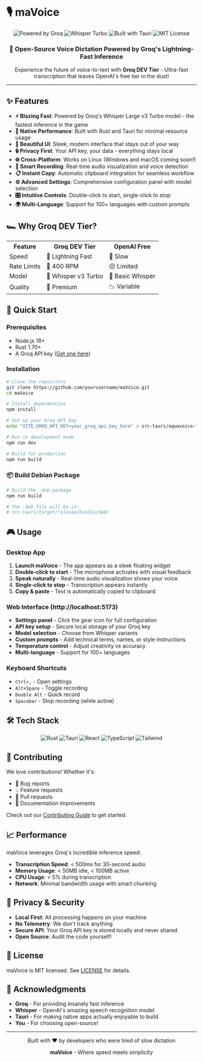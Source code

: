 # 🎙️ maVoice

<div align="center">
  <img src="https://img.shields.io/badge/Powered%20by-Groq-FF6B6B?style=for-the-badge&logo=lightning&logoColor=white" alt="Powered by Groq">
  <img src="https://img.shields.io/badge/Model-Whisper%20Turbo-4ECDC4?style=for-the-badge&logo=openai&logoColor=white" alt="Whisper Turbo">
  <img src="https://img.shields.io/badge/Built%20with-Tauri-FFC107?style=for-the-badge&logo=rust&logoColor=black" alt="Built with Tauri">
  <img src="https://img.shields.io/badge/License-MIT-45B7D1?style=for-the-badge&logo=opensource&logoColor=white" alt="MIT License">
</div>

<div align="center">
  <h3>🚀 Open-Source Voice Dictation Powered by Groq's Lightning-Fast Inference</h3>
  <p>Experience the future of voice-to-text with <strong>Groq DEV Tier</strong> - Ultra-fast transcription that leaves OpenAI's free tier in the dust!</p>
</div>

---

## ✨ Features

- **⚡ Blazing Fast**: Powered by Groq's Whisper Large v3 Turbo model - the fastest inference in the game
- **🎯 Native Performance**: Built with Rust and Tauri for minimal resource usage
- **🎨 Beautiful UI**: Sleek, modern interface that stays out of your way
- **🔒 Privacy First**: Your API key, your data - everything stays local
- **🌐 Cross-Platform**: Works on Linux (Windows and macOS coming soon!)
- **🎤 Smart Recording**: Real-time audio visualization and voice detection
- **📋 Instant Copy**: Automatic clipboard integration for seamless workflow
- **⚙️ Advanced Settings**: Comprehensive configuration panel with model selection
- **🎛️ Intuitive Controls**: Double-click to start, single-click to stop
- **🌍 Multi-Language**: Support for 100+ languages with custom prompts

## 🏎️ Why Groq DEV Tier?

<div align="center">
  <table>
    <tr>
      <th>Feature</th>
      <th>Groq DEV Tier</th>
      <th>OpenAI Free</th>
    </tr>
    <tr>
      <td>Speed</td>
      <td>🚀 Lightning Fast</td>
      <td>🐌 Slow</td>
    </tr>
    <tr>
      <td>Rate Limits</td>
      <td>💪 400 RPM</td>
      <td>😔 Limited</td>
    </tr>
    <tr>
      <td>Model</td>
      <td>🧠 Whisper v3 Turbo</td>
      <td>🤖 Basic Whisper</td>
    </tr>
    <tr>
      <td>Quality</td>
      <td>🎯 Premium</td>
      <td>📉 Variable</td>
    </tr>
  </table>
</div>

## 🚀 Quick Start

### Prerequisites

- Node.js 18+
- Rust 1.70+
- A Groq API key ([Get one here](https://console.groq.com))

### Installation

```bash
# Clone the repository
git clone https://github.com/yourusername/maVoice.git
cd maVoice

# Install dependencies
npm install

# Set up your Groq API key
echo "VITE_GROQ_API_KEY=your_groq_api_key_here" > src-tauri/aquavoice-frontend/.env

# Run in development mode
npm run dev

# Build for production
npm run build
```

### 📦 Build Debian Package

```bash
# Build the .deb package
npm run build

# The .deb file will be in:
# src-tauri/target/release/bundle/deb/
```

## 🎮 Usage

### Desktop App
1. **Launch maVoice** - The app appears as a sleek floating widget
2. **Double-click to start** - The microphone activates with visual feedback
3. **Speak naturally** - Real-time audio visualization shows your voice
4. **Single-click to stop** - Transcription appears instantly
5. **Copy & paste** - Text is automatically copied to clipboard

### Web Interface (http://localhost:5173)
- **Settings panel** - Click the gear icon for full configuration
- **API key setup** - Secure local storage of your Groq key
- **Model selection** - Choose from Whisper variants
- **Custom prompts** - Add technical terms, names, or style instructions
- **Temperature control** - Adjust creativity vs accuracy
- **Multi-language** - Support for 100+ languages

### Keyboard Shortcuts
- `Ctrl+,` - Open settings
- `Alt+Space` - Toggle recording
- `Double Alt` - Quick record
- `Spacebar` - Stop recording (while active)

## 🛠️ Tech Stack

<div align="center">
  <img src="https://img.shields.io/badge/Rust-000000?style=for-the-badge&logo=rust&logoColor=white" alt="Rust">
  <img src="https://img.shields.io/badge/Tauri-24C8DB?style=for-the-badge&logo=tauri&logoColor=white" alt="Tauri">
  <img src="https://img.shields.io/badge/React-20232A?style=for-the-badge&logo=react&logoColor=61DAFB" alt="React">
  <img src="https://img.shields.io/badge/TypeScript-007ACC?style=for-the-badge&logo=typescript&logoColor=white" alt="TypeScript">
  <img src="https://img.shields.io/badge/Tailwind-38B2AC?style=for-the-badge&logo=tailwind-css&logoColor=white" alt="Tailwind">
</div>

## 🤝 Contributing

We love contributions! Whether it's:

- 🐛 Bug reports
- 💡 Feature requests
- 🔧 Pull requests
- 📖 Documentation improvements

Check out our [Contributing Guide](CONTRIBUTING.md) to get started.

## 📈 Performance

maVoice leverages Groq's incredible inference speed:

- **Transcription Speed**: < 500ms for 30-second audio
- **Memory Usage**: < 50MB idle, < 100MB active
- **CPU Usage**: < 5% during transcription
- **Network**: Minimal bandwidth usage with smart chunking

## 🔐 Privacy & Security

- **Local First**: All processing happens on your machine
- **No Telemetry**: We don't track anything
- **Secure API**: Your Groq API key is stored locally and never shared
- **Open Source**: Audit the code yourself!

## 📜 License

maVoice is MIT licensed. See [LICENSE](LICENSE) for details.

## 🙏 Acknowledgments

- **Groq** - For providing insanely fast inference
- **Whisper** - OpenAI's amazing speech recognition model
- **Tauri** - For making native apps actually enjoyable to build
- **You** - For choosing open-source!

---

<div align="center">
  <p>Built with ❤️ by developers who were tired of slow dictation</p>
  <p><strong>maVoice</strong> - Where speed meets simplicity</p>
</div>